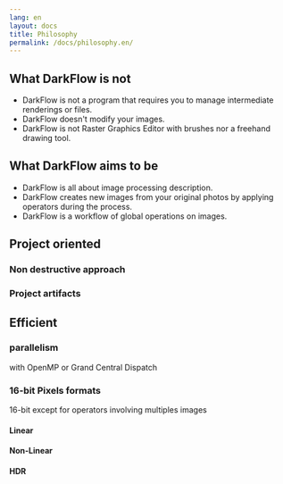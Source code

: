 ```yaml
---
lang: en
layout: docs
title: Philosophy
permalink: /docs/philosophy.en/
---
```


## What DarkFlow is not

 - DarkFlow is not a program that requires you to manage intermediate renderings or files.
 - DarkFlow doesn't modify your images.
 - DarkFlow is not Raster Graphics Editor with brushes nor a freehand drawing tool.


## What DarkFlow aims to be

 - DarkFlow is all about image processing description.
 - DarkFlow creates new images from your original photos by applying operators during the process.
 - DarkFlow is a workflow of global operations on images.

## Project oriented

### Non destructive approach

### Project artifacts

## Efficient

### parallelism
with OpenMP or Grand Central Dispatch

### 16-bit Pixels formats

16-bit except for operators involving multiples images

#### Linear
#### Non-Linear
#### HDR
